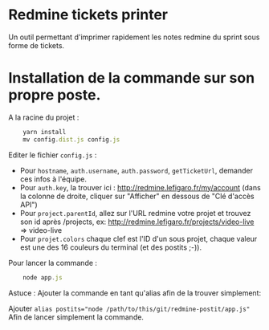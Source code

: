 # Redmine tickets printer

Un outil permettant d'imprimer rapidement les notes redmine du sprint sous forme de tickets.

# Installation de la commande sur son propre poste.

A la racine du projet :
```js
    yarn install
    mv config.dist.js config.js
```

Editer le fichier `config.js` :

- Pour `hostname`, `auth.username`, `auth.password`, `getTicketUrl`, demander ces infos à l'équipe.
- Pour `auth.key`, la trouver ici : http://redmine.lefigaro.fr/my/account (dans la colonne de droite, cliquer sur "Afficher" en dessous de "Clé d'accès API")
- Pour `project.parentId`, allez sur l'URL redmine votre projet et trouvez son id après /projects, ex: http://redmine.lefigaro.fr/projects/video-live => video-live
- Pour `projet.colors` chaque clef est l'ID d'un sous projet, chaque valeur est une des 16 couleurs du terminal (et des postits ;-)).

Pour lancer la commande :

```js
    node app.js
```

Astuce : Ajouter la commande en tant qu'alias afin de la trouver simplement:

Ajouter `alias postits="node /path/to/this/git/redmine-postit/app.js"`
Afin de lancer simplement la commande.
